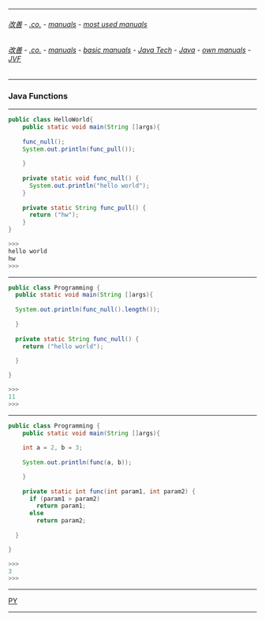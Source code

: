 
---

###### [改善](https://github.com/ttltrk/0C/blob/master/README.MD) - [.co.](https://github.com/ttltrk/PRG/blob/master/CODING.MD) - [manuals](https://github.com/ttltrk/PRG/blob/master/MAN.MD) - [most used manuals](https://github.com/ttltrk/PRG/blob/master/MUM.MD)

###### [改善](https://github.com/ttltrk/0C/blob/master/README.MD) - [.co.](https://github.com/ttltrk/PRG/blob/master/CODING.MD) - [manuals](https://github.com/ttltrk/PRG/blob/master/MAN.MD) - [basic manuals](https://github.com/ttltrk/PRG/blob/master/MANUALS.MD) - [Java Tech](https://github.com/ttltrk/PRG/blob/master/JAVA/DOC/JT/JT.MD) - [Java](https://github.com/ttltrk/PRG/blob/master/JAVA/DOC/OJM/OJM.MD) - [own manuals](https://github.com/ttltrk/PRG/blob/master/JAVA/DOC/OJM/JM/JM.MD) - [JVF](https://github.com/ttltrk/PRG/blob/master/JAVA/DOC/OJM/JVF/JVF.MD)

---

### Java Functions

---

```java
public class HelloWorld{
    public static void main(String []args){
    
    func_null();
    System.out.println(func_pull());
	    
    }
	
    private static void func_null() {
      System.out.println("hello world");
    }
     
    private static String func_pull() {
      return ("hw");
    }
}

>>>
hello world
hw
>>>
```

---

```java
public class Programming {
  public static void main(String []args){
  
  System.out.println(func_null().length());
	  
  }
	
  private static String func_null() {
    return ("hello world");
	  
  }

}

>>>
11
>>>
```

---

```java
public class Programming {
	public static void main(String []args){
        
	int a = 2, b = 3;
	
	System.out.println(func(a, b));    

	}
	
    private static int func(int param1, int param2) {
	  if (param1 > param2)
	    return param1;
	  else
		return param2;
		
  }

}

>>>
3
>>>
```

---

[PY](https://github.com/ttltrk/PRG/blob/master/PY/DOC/PYF/FUN/FUN.MD)

---
